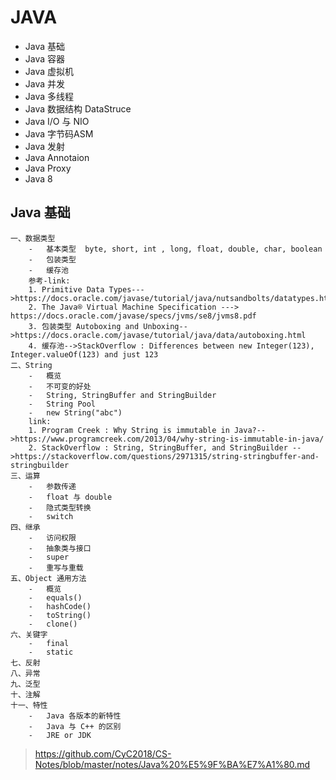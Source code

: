 # JAVA
-   Java 基础
-   Java 容器
-   Java 虚拟机
-   Java 并发
-   Java 多线程
-   Java 数据结构 DataStruce
-   Java I/O 与 NIO
-   Java 字节码ASM 
-   Java 发射
-   Java Annotaion
-   Java Proxy
-   Java 8

## Java 基础
```
一、数据类型
    -   基本类型  byte, short, int , long, float, double, char, boolean
    -   包装类型  
    -   缓存池 
    参考-link:  
    1. Primitive Data Types--->https://docs.oracle.com/javase/tutorial/java/nutsandbolts/datatypes.html
    2. The Java® Virtual Machine Specification ---> https://docs.oracle.com/javase/specs/jvms/se8/jvms8.pdf
    3. 包装类型 Autoboxing and Unboxing-->https://docs.oracle.com/javase/tutorial/java/data/autoboxing.html
    4. 缓存池-->StackOverflow : Differences between new Integer(123), Integer.valueOf(123) and just 123
二、String
    -   概览
    -   不可变的好处
    -   String, StringBuffer and StringBuilder
    -   String Pool
    -   new String("abc")
    link: 
    1. Program Creek : Why String is immutable in Java?-->https://www.programcreek.com/2013/04/why-string-is-immutable-in-java/
    2. StackOverflow : String, StringBuffer, and StringBuilder -->https://stackoverflow.com/questions/2971315/string-stringbuffer-and-stringbuilder
三、运算
    -   参数传递
    -   float 与 double
    -   隐式类型转换
    -   switch
四、继承
    -   访问权限
    -   抽象类与接口
    -   super
    -   重写与重载
五、Object 通用方法
    -   概览
    -   equals()
    -   hashCode()
    -   toString()
    -   clone()
六、关键字
    -   final
    -   static
七、反射
八、异常
九、泛型
十、注解
十一、特性
    -   Java 各版本的新特性
    -   Java 与 C++ 的区别
    -   JRE or JDK
```

>https://github.com/CyC2018/CS-Notes/blob/master/notes/Java%20%E5%9F%BA%E7%A1%80.md
